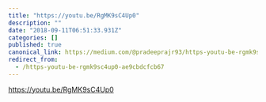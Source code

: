 ```yaml
---
title: "https://youtu.be/RgMK9sC4Up0"
description: ""
date: "2018-09-11T06:51:33.931Z"
categories: []
published: true
canonical_link: https://medium.com/@pradeeprajr93/https-youtu-be-rgmk9sc4up0-ae9cbdcfcb67
redirect_from:
  - /https-youtu-be-rgmk9sc4up0-ae9cbdcfcb67
---
```


https://youtu.be/RgMK9sC4Up0

